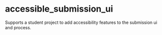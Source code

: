 # accessible_submission_ui

Supports a student project to add accessibility features to the submission ui and process. 
